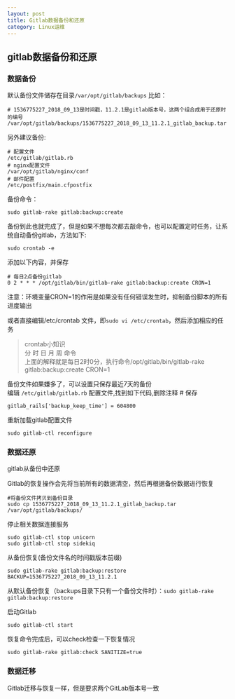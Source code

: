 ```yaml
---
layout: post
title: Gitlab数据备份和还原
category: Linux运维
---
```



## gitlab数据备份和还原

### 数据备份

默认备份文件储存在目录`/var/opt/gitlab/backups`
比如：
```
# 1536775227_2018_09_13是时间戳，11.2.1是gitlab版本号，这两个组合成用于还原时的编号
/var/opt/gitlab/backups/1536775227_2018_09_13_11.2.1_gitlab_backup.tar
```

另外建议备份:

```
# 配置文件
/etc/gitlab/gitlab.rb
# nginx配置文件
/var/opt/gitlab/nginx/conf
# 邮件配置
/etc/postfix/main.cfpostfix
```

备份命令：
```shell
sudo gitlab-rake gitlab:backup:create
```
备份到此也就完成了，但是如果不想每次都去敲命令，也可以配置定时任务，让系统自动备份gitlab，方法如下:
```shell
sudo crontab -e
```
添加以下内容，并保存
```shell
# 每日2点备份gitlab
0 2 * * * /opt/gitlab/bin/gitlab-rake gitlab:backup:create CRON=1
```

注意：环境变量CRON=1的作用是如果没有任何错误发生时，抑制备份脚本的所有进度输出  

或者直接编辑/etc/crontab 文件，即`sudo vi /etc/crontab`，然后添加相应的任务

> crontab小知识  
> 分 时 日 月 周 命令  
> 上面的解释就是每日2时0分，执行命令/opt/gitlab/bin/gitlab-rake gitlab:backup:create CRON=1  


备份文件如果嫌多了，可以设置只保存最近7天的备份  
编辑 `/etc/gitlab/gitlab.rb` 配置文件,找到如下代码,删除注释 #  保存 
```shell
gitlab_rails['backup_keep_time'] = 604800
```
重新加载gitlab配置文件
```shell
sudo gitlab-ctl reconfigure
```

### 数据还原
gitlab从备份中还原

Gitlab的恢复操作会先将当前所有的数据清空，然后再根据备份数据进行恢复
```shell
#将备份文件拷贝到备份目录
sudo cp 1536775227_2018_09_13_11.2.1_gitlab_backup.tar /var/opt/gitlab/backups/ 
```

停止相关数据连接服务
```shell
sudo gitlab-ctl stop unicorn
sudo gitlab-ctl stop sidekiq
```

从备份恢复(备份文件名的时间戳版本前缀)
```shell
sudo gitlab-rake gitlab:backup:restore BACKUP=1536775227_2018_09_13_11.2.1
```
从默认备份恢复（backups目录下只有一个备份文件时）：`sudo gitlab-rake gitlab:backup:restore`

启动Gitlab
```shell
sudo gitlab-ctl start
```

恢复命令完成后，可以check检查一下恢复情况
```shell
sudo gitlab-rake gitlab:check SANITIZE=true
```
### 数据迁移
Gitlab迁移与恢复一样，但是要求两个GitLab版本号一致


